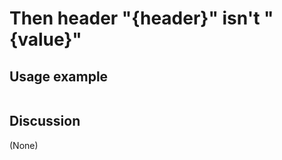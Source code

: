 
Then header "{header}" isn't "{value}"
=============================================================================================================

Usage example
-------------

```
```

Discussion
----------

(None)